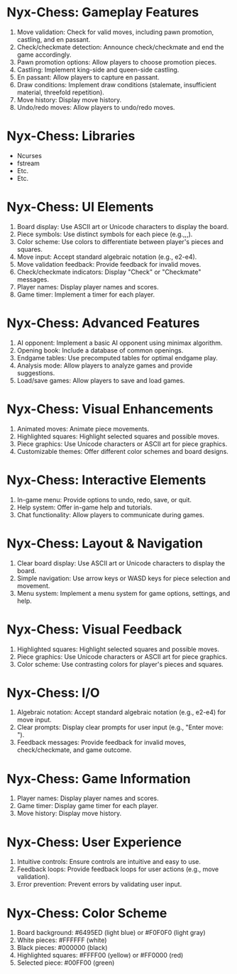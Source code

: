 # Nyx-Chess: Gameplay Features

1. Move validation: Check for valid moves, including pawn promotion, castling, and en passant.
2. Check/checkmate detection: Announce check/checkmate and end the game accordingly.
3. Pawn promotion options: Allow players to choose promotion pieces.
4. Castling: Implement king-side and queen-side castling.
5. En passant: Allow players to capture en passant.
6. Draw conditions: Implement draw conditions (stalemate, insufficient material, threefold repetition).
7. Move history: Display move history.
8. Undo/redo moves: Allow players to undo/redo moves.

# Nyx-Chess: Libraries

- Ncurses
- fstream
- Etc.
- Etc.

# Nyx-Chess: UI Elements

1. Board display: Use ASCII art or Unicode characters to display the board.
2. Piece symbols: Use distinct symbols for each piece (e.g.,,,).
3. Color scheme: Use colors to differentiate between player's pieces and squares.
4. Move input: Accept standard algebraic notation (e.g., e2-e4).
5. Move validation feedback: Provide feedback for invalid moves.
6. Check/checkmate indicators: Display "Check" or "Checkmate" messages.
7. Player names: Display player names and scores.
8. Game timer: Implement a timer for each player.

# Nyx-Chess: Advanced Features

1. AI opponent: Implement a basic AI opponent using minimax algorithm.
2. Opening book: Include a database of common openings.
3. Endgame tables: Use precomputed tables for optimal endgame play.
4. Analysis mode: Allow players to analyze games and provide suggestions.
5. Load/save games: Allow players to save and load games.

# Nyx-Chess: Visual Enhancements

1. Animated moves: Animate piece movements.
2. Highlighted squares: Highlight selected squares and possible moves.
3. Piece graphics: Use Unicode characters or ASCII art for piece graphics.
4. Customizable themes: Offer different color schemes and board designs.

# Nyx-Chess: Interactive Elements

1. In-game menu: Provide options to undo, redo, save, or quit.
2. Help system: Offer in-game help and tutorials.
3. Chat functionality: Allow players to communicate during games.

# Nyx-Chess: Layout & Navigation

1. Clear board display: Use ASCII art or Unicode characters to display the board.
2. Simple navigation: Use arrow keys or WASD keys for piece selection and movement.
3. Menu system: Implement a menu system for game options, settings, and help.

# Nyx-Chess: Visual Feedback

1. Highlighted squares: Highlight selected squares and possible moves.
2. Piece graphics: Use Unicode characters or ASCII art for piece graphics.
3. Color scheme: Use contrasting colors for player's pieces and squares.

# Nyx-Chess: I/O

1. Algebraic notation: Accept standard algebraic notation (e.g., e2-e4) for move input.
2. Clear prompts: Display clear prompts for user input (e.g., "Enter move: ").
3. Feedback messages: Provide feedback for invalid moves, check/checkmate, and game outcome.

# Nyx-Chess: Game Information

1. Player names: Display player names and scores.
2. Game timer: Display game timer for each player.
3. Move history: Display move history.

# Nyx-Chess: User Experience

1. Intuitive controls: Ensure controls are intuitive and easy to use.
2. Feedback loops: Provide feedback loops for user actions (e.g., move validation).
3. Error prevention: Prevent errors by validating user input.

# Nyx-Chess: Color Scheme

1. Board background: #6495ED (light blue) or #F0F0F0 (light gray)
2. White pieces: #FFFFFF (white)
3. Black pieces: #000000 (black)
4. Highlighted squares: #FFFF00 (yellow) or #FF0000 (red)
5. Selected piece: #00FF00 (green)
